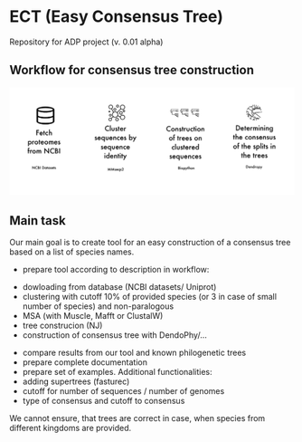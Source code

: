 # ECT (Easy Consensus Tree)
Repository for ADP project (v. 0.01 alpha)

## Workflow for consensus tree construction

![pipeline](img/pipeline.png)

## Main task
Our main goal is to create tool for an easy construction of a consensus tree based on a list of species names. 
* prepare tool according to description in workflow:
 - dowloading from database (NCBI datasets/ Uniprot)
 - clustering with cutoff 10% of provided species (or 3 in case of small number of species) and non-paralogous
 - MSA (with Muscle, Mafft or ClustalW) 
 - tree construcion (NJ)
 - construction of consensus tree with DendoPhy/...
* compare results from our tool and known philogenetic trees
* prepare complete documentation
* prepare set of examples.
Additional functionalities:
* adding supertrees (fasturec)
* cutoff for number of sequences / number of genomes
* type of consensus and cutoff to consensus

 We cannot ensure, that trees are correct in case, when species from different kingdoms are provided.

